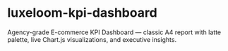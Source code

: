 # luxeloom-kpi-dashboard
Agency-grade E-commerce KPI Dashboard — classic A4 report with latte palette, live Chart.js visualizations, and executive insights.
